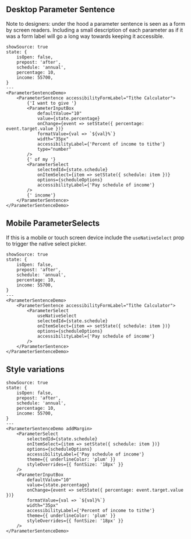 ## Desktop Parameter Sentence

Note to designers: under the hood a parameter sentence is seen as a form by screen readers. Including a small description of each parameter as if it was a form label will go a long way towards keeping it accessible.

```react
showSource: true
state: {
	isOpen: false,
	prepost: 'after',
	schedule: 'annual',
	percentage: 10,
	income: 55700,
}
---
<ParameterSentenceDemo>
	<ParameterSentence accessibilityFormLabel="Tithe Calculator">
		{'I want to give '}
		<ParameterInputBox
			defaultValue="10"
			value={state.percentage}
			onChange={event => setState({ percentage: event.target.value })}
			formatValue={val => `${val}%`}
			width="35px"
			accessibilityLabel={'Percent of income to tithe'}
			type="number"
		/>
		{' of my '}
		<ParameterSelect
			selectedId={state.schedule}
			onItemSelect={item => setState({ schedule: item })}
			options={scheduleOptions}
			accessibilityLabel={'Pay schedule of income'}
		/>
		{' income'}
	</ParameterSentence>
</ParameterSentenceDemo>
```

## Mobile ParameterSelects

If this is a mobile or touch screen device include the `useNativeSelect` prop to trigger the native select picker.

```react
showSource: true
state: {
	isOpen: false,
	prepost: 'after',
	schedule: 'annual',
	percentage: 10,
	income: 55700,
}
---
<ParameterSentenceDemo>
	<ParameterSentence accessibilityFormLabel="Tithe Calculator">
		<ParameterSelect
			useNativeSelect
			selectedId={state.schedule}
			onItemSelect={item => setState({ schedule: item })}
			options={scheduleOptions}
			accessibilityLabel={'Pay schedule of income'}
		/>
	</ParameterSentence>
</ParameterSentenceDemo>
```

## Style variations

```react
showSource: true
state: {
	isOpen: false,
	prepost: 'after',
	schedule: 'annual',
	percentage: 10,
	income: 55700,
}
---
<ParameterSentenceDemo addMargin>
	<ParameterSelect
		selectedId={state.schedule}
		onItemSelect={item => setState({ schedule: item })}
		options={scheduleOptions}
		accessibilityLabel={'Pay schedule of income'}
		theme={{ underlineColor: 'plum' }}
		styleOverrides={{ fontSize: '18px' }}
	/>
	<ParameterInputBox
		defaultValue="10"
		value={state.percentage}
		onChange={event => setState({ percentage: event.target.value })}
		formatValue={val => `${val}%`}
		width="35px"
		accessibilityLabel={'Percent of income to tithe'}
		theme={{ underlineColor: 'plum' }}
		styleOverrides={{ fontSize: '18px' }}
	/>
</ParameterSentenceDemo>
```
